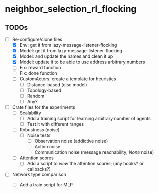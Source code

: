 # neighbor_selection_rl_flocking

## TODOs
- [ ] Re-configure/clone files
  - [x] Env: get it from lazy-message-listener-flocking
  - [x] Model: get it from lazy-message-listener-flocking
  - [x] Model: and update the names and clean it up
  - [x] Model: update it to be able to use address arbitrary numbers
  - [ ] Fix: reward function
  - [ ] Fix: done function
  - [ ] CustomActors: create a template for heuristics
    - [ ] Distance-based (disc model)
    - [ ] Topology-based
    - [ ] Random
    - [ ] Any?
- [ ] Crate files for the experiments
  - [ ] Scalability
    - [ ] Add a training script for learning arbitrary number of agents
    - [ ] Test it with different ranges
  - [ ] Robustness (noise)
    - [ ] Noise tests
      - [ ] Observation noise (addictive noise)
      - [ ] Action noise
      - [ ] Communication noise (message reachability; _None_ noise)
  - [ ] Attention scores
    - [ ] Add a script to _view_ the attention scores; (any hooks? or callbacks?)
- [ ] Network type comparison
  - [ ] Add a train script for MLP

